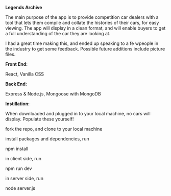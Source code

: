 
**Legends Archive**

The main purpose of the app is to provide competition car dealers with a tool that lets them compile and collate the histories of their cars, for easy viewing. The app will display in a clean format, and will enable buyers to get a full understanding of the car they are looking at.

I had a great time making this, and ended up speaking to a fe wpeople in the industry to get some feedback. Possible future additions include picture files.

**Front End:**

React, Vanilla CSS


**Back End:**

Express & Node.js, Mongoose with MongoDB

**Instillation:**

When downloaded and plugged in to your local machine, no cars will display. Populate these yourself!

fork the repo, and clone to your local machine

install packages and dependencies, run

  npm install

in client side, run

  npm run dev

in server side, run

  node server.js
